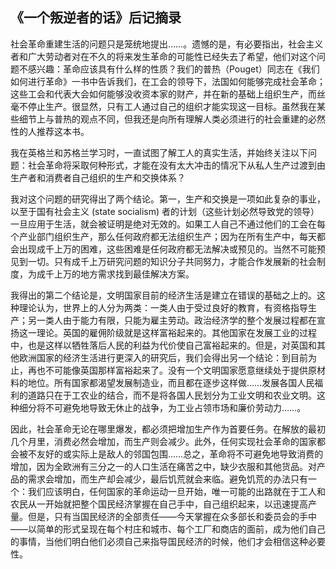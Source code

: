 ## 《一个叛逆者的话》后记摘录

社会革命重建生活的问题只是笼统地提出……。遗憾的是，有必要指出，社会主义者和广大劳动者对在不久的将来发生革命的可能性已经失去了希望，他们对这个问题不感兴趣：革命应该具有什么样的性质？我们的普热（Pouget）同志在《我们如何进行革命》一书中告诉我们，在工会的领导下，法国如何能够完成社会革命；这些工会和代表大会如何能够没收资本家的财产，并在新的基础上组织生产，而丝毫不停止生产。很显然，只有工人通过自己的组织才能实现这一目标。虽然我在某些细节上与普热的观点不同，但我还是向所有理解人类必须进行的社会重建的必然性的人推荐这本书。

我在英格兰和苏格兰学习时，一直试图了解工人的真实生活，并始终关注以下问题：社会革命将采取何种形式，才能在没有太大冲击的情况下从私人生产过渡到由生产者和消费者自己组织的生产和交换体系？

我对这个问题的研究得出了两个结论。第一，生产和交换是一项如此复杂的事业，以至于国有社会主义 (state socialism) 者的计划（这些计划必然导致党的领导）一旦应用于生活，就会被证明是绝对无效的。如果工人自己不通过他们的工会在每个产业部门组织生产，那么任何政府都无法组织生产；因为在所有生产中，每天都会出现成千上万的困难，这些困难是任何政府都无法解决或预见的。当然不可能预见到一切。只有成千上万研究问题的知识分子共同努力，才能合作发展新的社会制度，为成千上万的地方需求找到最佳解决方案。

我得出的第二个结论是，文明国家目前的经济生活是建立在错误的基础之上的。这种理论认为，世界上的人分为两类：一类人由于受过良好的教育，有资格指导生产；另一类人由于能力有限，只能为雇主劳动。政治经济学的整个发展过程都在宣扬这一理论。英国的雇佣阶级就是这样富裕起来的。其他国家在发展工业的过程中，也是这样以牺牲落后人民的利益为代价使自己富裕起来的。但是，对英国和其他欧洲国家的经济生活进行更深入的研究后，我们会得出另一个结论：到目前为止，再也不可能像英国那样富裕起来了。没有一个文明国家愿意继续处于提供原材料的地位。所有国家都渴望发展制造业，而且都在逐步这样做……发展各国人民福利的道路只在于工农业的结合，而不是将各国人民划分为工业文明和农业文明。这种细分将不可避免地导致无休止的战争，为工业占领市场和廉价劳动力……。

因此，社会革命无论在哪里爆发，都必须把增加生产作为首要任务。在解放的最初几个月里，消费必然会增加，而生产则会减少。此外，任何实现社会革命的国家都会被不友好的或实际上是敌人的邻国包围……总之，革命将不可避免地导致消费的增加，因为全欧洲有三分之一的人口生活在痛苦之中，缺少衣服和其他货品。对产品的需求会增加，而生产却会减少，最后饥荒就会来临。避免饥荒的办法只有一个：我们应该明白，任何国家的革命运动一旦开始，唯一可能的出路就在于工人和农民从一开始就把整个国民经济掌握在自己手中，自己组织起来，以迅速提高产量。但是，只有当国民经济的全部责任——今天掌握在众多部长和委员会的手中——以简单的形式呈现在每个村庄和城市、每个工厂和商店的面前，成为他们自己的事情，当他们明白他们必须自己来指导国民经济的时候，他们才会相信这种必要性。

